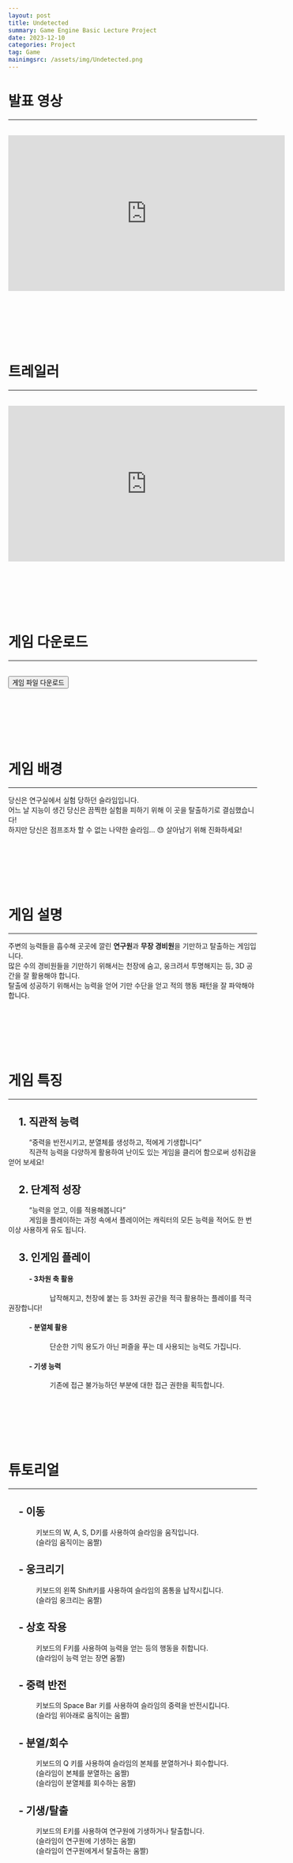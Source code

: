 ```yaml
---
layout: post
title: Undetected
summary: Game Engine Basic Lecture Project
date: 2023-12-10
categories: Project
tag: Game
mainimgsrc: /assets/img/Undetected.png
---
```


# 발표 영상
***
<br/>
<div id="PresentationYoutube">
<iframe width="560" height="315" src="https://www.youtube.com/embed/-pz_yL5OkiQ?si=3pREEc3hZK4nPV6Y" title="GEB Final Presentation" frameborder="0" allow="accelerometer; autoplay; clipboard-write; encrypted-media; gyroscope; picture-in-picture; web-share" allowfullscreen></iframe>
</div>
<br/>
<br/>
<br/>
<br/>
<br/>
<br/>



# 트레일러
***
<br/>
<div id="TrailerYoutube">
<iframe width="560" height="315" src="https://www.youtube.com/embed/2Y8cKmC5oFM?si=XC8BTt9iGF-zIkTu" title="YouTube video player" frameborder="0" allow="accelerometer; autoplay; clipboard-write; encrypted-media; gyroscope; picture-in-picture; web-share" allowfullscreen></iframe> 
</div>
<br/>
<br/>
<br/>
<br/>
<br/>
<br/>

# 게임 다운로드
***
<br/>
<div class="download-divider">
<button class="download-button" href="https://drive.google.com/file/d/1Alpajd9I-hSZ4JY-EiByq3nMqEch2pjc/view?usp=sharing">게임 파일 다운로드</button>
</div>

<br/>
<br/>
<br/>
<br/>
<br/>
<br/>

# 게임 배경
***
당신은 연구실에서 실험 당하던 슬라임입니다.<br/>
어느 날 지능이 생긴 당신은 끔찍한 실험을 피하기 위해 이 곳을 탈출하기로 결심했습니다!<br/>
하지만 당신은 점프조차 할 수 없는 나약한 슬라임… 😓 살아남기 위해 진화하세요!<br/>
<br/>
<br/>
<br/>
<br/>
<br/>
<br/>

# 게임 설명
***
주변의 능력들을 흡수해 곳곳에 깔린 **연구원**과 **무장 경비원**을 기만하고 탈출하는 게임입니다.<br/>
많은 수의 경비원들을 기만하기 위해서는 천장에 숨고, 웅크려서 투명해지는 등, 3D 공간을 잘 활용해야 합니다.<br/>
탈출에 성공하기 위해서는 능력을 얻어 기만 수단을 얻고 적의 행동 패턴을 잘 파악해야 합니다.<br/>
<br/>
<br/>
<br/>
<br/>
<br/>
<br/>

# 게임 특징
***
## 　1. 직관적 능력

　　　“중력을 반전시키고, 분열체를 생성하고, 적에게 기생합니다”<br/>
　　　직관적 능력을 다양하게 활용하여 난이도 있는 게임을 클리어 함으로써 성취감을 얻어 보세요!<br/>

## 　2. 단계적 성장

　　　“능력을 얻고, 이를 적용해봅니다”<br/>
　　　게임을 플레이하는 과정 속에서 플레이어는 캐릭터의 모든 능력을 적어도 한 번 이상 사용하게 유도 됩니다.<br/>

## 　3. 인게임 플레이

#### 　　　- 3차원 축 활용

　　　　　　납작해지고, 천장에 붙는 등 3차원 공간을 적극 활용하는 플레이를 적극 권장합니다!<br/>

#### 　　　- 분열체 활용

　　　　　　단순한 기믹 용도가 아닌 퍼즐을 푸는 데 사용되는 능력도 가집니다.<br/>

#### 　　　- 기생 능력

　　　　　　기존에 접근 불가능하던 부분에 대한 접근 권한을 획득합니다.<br/>
<br/>
<br/>
<br/>
<br/>
<br/>
<br/>

# 튜토리얼
***

## 　- 이동

　　　　키보드의 W, A, S, D키를 사용하여 슬라임을 움직입니다.<br/>
　　　　(슬라임 움직이는 움짤)<br/>

## 　- 웅크리기

　　　　키보드의 왼쪽 Shift키를 사용하여 슬라임의 몸통을 납작시킵니다.<br/>
　　　　(슬라임 웅크리는 움짤)<br/>

## 　- 상호 작용

　　　　키보드의 F키를 사용하여 능력을 얻는 등의 행동을 취합니다.<br/>
　　　　(슬라임이 능력 얻는 장면 움짤)<br/>

## 　- 중력 반전

　　　　키보드의 Space Bar 키를 사용하여 슬라임의 중력을 반전시킵니다.<br/>
　　　　(슬라임 위아래로 움직이는 움짤)<br/>

## 　- 분열/회수

　　　　키보드의 Q 키를 사용하여 슬라임의 본체를 분열하거나 회수합니다.<br/>
　　　　(슬라임이 본체를 분열하는 움짤)<br/>
　　　　(슬라임이 분열체를 회수하는 움짤)<br/>

## 　- 기생/탈출

　　　　키보드의 E키를 사용하여 연구원에 기생하거나 탈출합니다.<br/>
　　　　(슬라임이 연구원에 기생하는 움짤)<br/>
　　　　(슬라임이 연구원에게서 탈출하는 움짤)<br/>
<br/>
<br/>
<br/>
<br/>
<br/>
<br/>